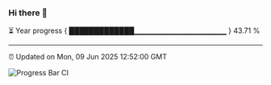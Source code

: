 ### Hi there 👋

⏳ Year progress { █████████████▁▁▁▁▁▁▁▁▁▁▁▁▁▁▁▁▁ } 43.71 %

---

⏰ Updated on Mon, 09 Jun 2025 12:52:00 GMT

![Progress Bar CI](https://github.com/ZhaoGui/ZhaoGui/workflows/Progress%20Bar%20CI/badge.svg)
